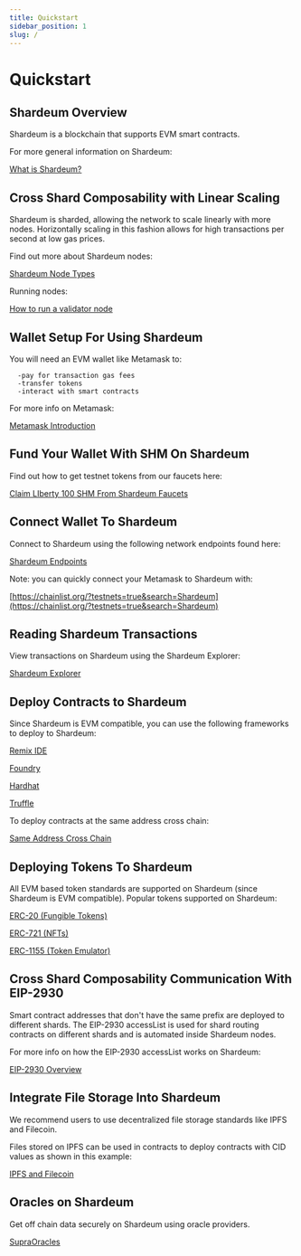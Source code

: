 ```yaml
---
title: Quickstart
sidebar_position: 1
slug: /
---
```


# Quickstart

## Shardeum Overview

Shardeum is a blockchain that supports EVM smart contracts.

For more general information on Shardeum:

[What is Shardeum?](/introduction/what-is-shardeum)

## Cross Shard Composability with Linear Scaling

Shardeum is sharded, allowing the network to scale linearly with more nodes.
Horizontally scaling in this fashion allows for high transactions per second at low gas prices.

Find out more about Shardeum nodes:

[Shardeum Node Types](/node/types)

Running nodes:

[How to run a validator node](/node/run/validator)

## Wallet Setup For Using Shardeum

You will need an EVM wallet like Metamask to:

      -pay for transaction gas fees
      -transfer tokens
      -interact with smart contracts

For more info on Metamask:

[Metamask Introduction](/wallets/metamask/introduction)

## Fund Your Wallet With SHM On Shardeum

Find out how to get testnet tokens from our faucets here:

[Claim LIberty 100 SHM From Shardeum Faucets](/faucet/claim)

## Connect Wallet To Shardeum

Connect to Shardeum using the following network endpoints found here:

[Shardeum Endpoints](/network/endpoints)

Note: you can quickly connect your Metamask to Shardeum with:

[https://chainlist.org/?testnets=true&search=Shardeum](https://chainlist.org/?testnets=true&search=Shardeum)

## Reading Shardeum Transactions

View transactions on Shardeum using the Shardeum Explorer:

[Shardeum Explorer](/network/explorer)

## Deploy Contracts to Shardeum

Since Shardeum is EVM compatible, you can use the following frameworks to deploy to Shardeum:

[Remix IDE](/smartContracts/deploy/remix)

[Foundry](/smartContracts/deploy/foundry)

[Hardhat](/smartContracts/deploy/hardhat)

[Truffle](/smartContracts/deploy/truffle)

To deploy contracts at the same address cross chain:

[Same Address Cross Chain](/smartContracts/deploy/sameAddress)

## Deploying Tokens To Shardeum

All EVM based token standards are supported on Shardeum (since Shardeum is EVM compatible).
Popular tokens supported on Shardeum:

[ERC-20 (Fungible Tokens)](/smartContracts/tokens/ERC-20)

[ERC-721 (NFTs)](/smartContracts/tokens/ERC-721)

[ERC-1155 (Token Emulator)](/smartContracts/tokens/ERC-1155)

## Cross Shard Composability Communication With EIP-2930

Smart contract addresses that don't have the same prefix are deployed to different shards.
The EIP-2930 accessList is used for shard routing contracts on different shards and is automated inside Shardeum nodes. 

For more info on how the EIP-2930 accessList works on Shardeum:

[EIP-2930 Overview](/smartContracts/EIP-2930/multicallContract)

## Integrate File Storage Into Shardeum

We recommend users to use decentralized file storage standards like IPFS and Filecoin.

Files stored on IPFS can be used in contracts to deploy contracts with CID values as shown in this example:

[IPFS and Filecoin](/storage/ipfsAndFilecoin)

## Oracles on Shardeum

Get off chain data securely on Shardeum using oracle providers.

[SupraOracles](/oracles/supraoracles)
